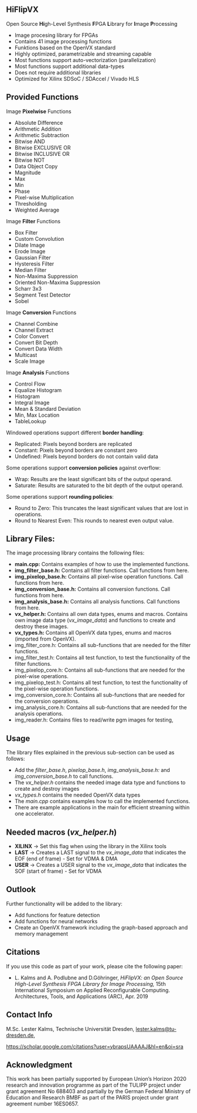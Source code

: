 ## HiFlipVX

Open Source **Hi**gh-Level Synthesis **F**PGA **L**ibrary for **I**mage **P**rocessing

- Image procesing library for FPGAs
- Contains 41 image processing functions
- Funktions based on the OpenVX standard
- Highly optimized, parametrizable and streaming capable
- Most functions support auto-vectorization (parallelization)
- Most functions support additional data-types
- Does not require additional libraries
- Optimized for Xilinx SDSoC / SDAccel / Vivado HLS


## Provided Functions

Image **Pixelwise** Functions
- Absolute Difference
- Arithmetic Addition
- Arithmetic Subtraction
- Bitwise AND
- Bitwise EXCLUSIVE OR
- Bitwise INCLUSIVE OR
- Bitwise NOT
- Data Object Copy
- Magnitude
- Max
- Min
- Phase
- Pixel-wise Multiplication
- Thresholding
- Weighted Average

Image **Filter** Functions
- Box Filter
- Custom Convolution
- Dilate Image
- Erode Image
- Gaussian Filter
- Hysteresis Filter
- Median Filter
- Non-Maxima Suppression
- Oriented Non-Maxima Suppression
- Scharr 3x3
- Segment Test Detector
- Sobel

Image **Conversion** Functions
- Channel Combine
- Channel Extract
- Color Convert
- Convert Bit Depth
- Convert Data Width
- Multicast
- Scale Image

Image **Analysis** Functions
- Control Flow
- Equalize Histogram
- Histogram
- Integral Image
- Mean & Standard Deviation
- Min, Max Location
- TableLookup


Windowed operations support different **border handling**:
- Replicated: Pixels beyond borders are replicated
- Constant: Pixels beyond borders are constant zero
- Undefined: Pixels beyond borders do not contain valid data

Some operations support **conversion policies** against overflow:
- Wrap: Results are the least significant bits of the output operand.
- Saturate: Results are saturated to the bit depth of the output operand.

Some operations support **rounding policies**:
- Round to Zero: This truncates the least significant values that are lost in operations.
- Round to Nearest Even: This rounds to nearest even output value.


## Library Files:

The image processing library contains the following files:
- **main.cpp:**              Contains examples of how to use the implemented functions. 
- **img_filter_base.h:**     Contains all filter functions. Call functions from here.
- **img_pixelop_base.h:**    Contains all pixel-wise operation functions. Call functions from here.
- **img_conversion_base.h:** Contains all conversion functions. Call functions from here.
- **img_analysis_base.h:**   Contains all analysis functions. Call functions from here.
- **vx_helper.h:**           Contains all own data types, enums and macros. Contains own image data type (*vx_image_data*) and functions to create and destroy these images. 
- **vx_types.h:**            Contains all OpenVX data types, enums and macros (imported from OpenVX).
- img_filter_core.h:     Contains all sub-functions that are needed for the filter functions.
- img_filter_test.h:     Contains all test function, to test the functionality of the filter functions.
- img_pixelop_core.h:    Contains all sub-functions that are needed for the pixel-wise operations.
- img_pixelop_test.h:    Contains all test function, to test the functionality of the pixel-wise operation functions.
- img_conversion_core.h: Contains all sub-functions that are needed for the conversion operations.
- img_analysis_core.h:   Contains all sub-functions that are needed for the analysis operations.
- img_reader.h:          Contains files to read/write pgm images for testing,  


## Usage

The library files explained in the previous sub-section can be used as follows:
- Add the *filter_base.h*, *pixelop_base.h*, *img_analysis_base.h:* and *img_conversion_base.h* to call functions.
- The *vx_helper.h* contains the needed image data type and functions to create and destroy images
- *vx_types.h* contains the needed OpenVX data types
- The *main.cpp* contains examples how to call the implemented functions.
- There are example applications in the main for efficient streaming within one accelerator.


## Needed macros (*vx_helper.h*)
- **__XILINX__** -> Set this flag when using the library in the Xilinx tools
- **__LAST__** -> Creates a LAST signal to the *vx_image_data* that indicates the EOF (end of frame) - Set for VDMA & DMA
- **__USER__** -> Creates a USER signal to the *vx_image_data* that indicates the SOF (start of frame) - Set for VDMA


## Outlook

Further functionality will be added to the library:
- Add functions for feature detection
- Add functions for neural networks
- Create an OpenVX framework including the graph-based approach and memory management


## Citations
If you use this code as part of your work, please cite the following paper:
- L. Kalms and A. Podlubne and D.Göhringer, *HiFlipVX: an Open Source High-Level Synthesis FPGA Library for Image Processing,* 15th International Symposium on Applied Reconfigurable Computing. Architectures, Tools, and  Applications (ARC), Apr. 2019


## Contact Info
M.Sc. Lester Kalms,
Technische Universität Dresden,
lester.kalms@tu-dresden.de,

https://scholar.google.com/citations?user=ybrapsUAAAAJ&hl=en&oi=sra

## Acknowledgment
This work has been partially supported by European Union’s Horizon 2020 research and innovation programme as part of the TULIPP project under grant agreement No 688403 and partially by the German Federal Ministry of Education and Research BMBF as part of the PARIS project under grant agreement number 16ES0657.
